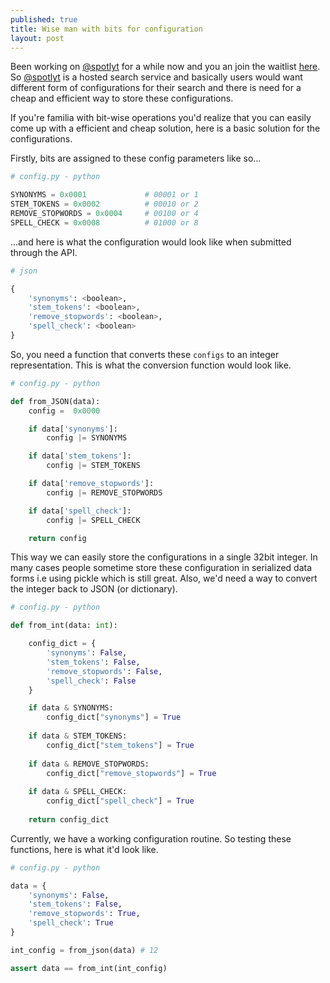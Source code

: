 ```yaml
---
published: true
title: Wise man with bits for configuration
layout: post
---
```

Been working on [@spotlyt](https://twitter.com/spotlytHQ) for a while now and you an join the waitlist [here](https://spotlyt.cloud/). So [@spotlyt](https://spotlyt.cloud/) is a hosted search service and basically users would want different form of configurations for their search and there is need for a cheap and efficient way to store these configurations. 

If you're familia with bit-wise operations you'd realize that you can easily come up with a efficient and cheap solution, here is a basic solution for the configurations.

Firstly, bits are assigned to these config parameters like so...

```py
# config.py - python 

SYNONYMS = 0x0001             # 00001 or 1
STEM_TOKENS = 0x0002          # 00010 or 2
REMOVE_STOPWORDS = 0x0004     # 00100 or 4
SPELL_CHECK = 0x0008          # 01000 or 8

```

...and here is what the configuration would look like when submitted through the API.

```py
# json

{
    'synonyms': <boolean>,
    'stem_tokens': <boolean>,
    'remove_stopwords': <boolean>,
    'spell_check': <boolean>
}

```

So, you need a function that converts these `configs` to an integer representation. This is what the conversion function would look like.

```py
# config.py - python 

def from_JSON(data):
    config =  0x0000

    if data['synonyms']:
        config |= SYNONYMS

    if data['stem_tokens']:
        config |= STEM_TOKENS

    if data['remove_stopwords']:
        config |= REMOVE_STOPWORDS

    if data['spell_check']:
        config |= SPELL_CHECK

    return config
```

This way we can easily store the configurations in a single 32bit integer. In many cases people sometime store these configuration in serialized data forms i.e using pickle which is still great. 
Also, we'd need a way to convert the integer back to JSON (or dictionary).

```py
# config.py - python 

def from_int(data: int):

    config_dict = {
        'synonyms': False,
        'stem_tokens': False,
        'remove_stopwords': False,
        'spell_check': False
    }

    if data & SYNONYMS:
        config_dict["synonyms"] = True
    
    if data & STEM_TOKENS:
        config_dict["stem_tokens"] = True
    
    if data & REMOVE_STOPWORDS:
        config_dict["remove_stopwords"] = True
    
    if data & SPELL_CHECK:
        config_dict["spell_check"] = True
    
    return config_dict
```

Currently, we have a working configuration routine. So testing these functions, here is what it'd look like.

```py
# config.py - python 

data = {
    'synonyms': False,
    'stem_tokens': False,
    'remove_stopwords': True,
    'spell_check': True
}

int_config = from_json(data) # 12

assert data == from_int(int_config)
```
